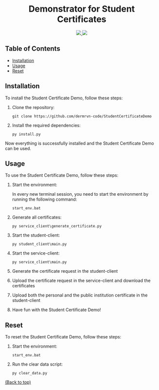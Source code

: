 <!-- @format -->

<h1 align="center">Demonstrator for Student Certificates</h1>

<p align="center">
  <a href="https://python.org/downloads/release/python-3123/">
  <a href="https://python.org/downloads/release/python-3123/">
    <img src="https://img.shields.io/badge/-Python_3.12.3-3776AB?style=for-the-badge&logo=python&logoColor=white">
  </a>
  <img src="https://img.shields.io/badge/Status-Tech_Demo-red?style=for-the-badge">
</p>

## Table of Contents

- [Installation](#installation)
- [Usage](#usage)
- [Reset](#reset)

## Installation

To install the Student Certificate Demo, follow these steps:

1. Clone the repository:

   ```shell
   git clone https://github.com/dermrvn-code/StudentCertificateDemo
   ```

2. Install the required dependencies:

   ```shell
   py install.py
   ```

Now everything is successfully installed and the Student Certificate Demo can be used.

## Usage

To use the Student Certificate Demo, follow these steps:

1. Start the environment:

   In every new terminal session, you need to start the environment by running the following command:

   ```shell
   start_env.bat
   ```

2. Generate all certificates:

   ```shell
   py service_client\generate_certificate.py
   ```

3. Start the student-client:

   ```shell
   py student_client\main.py
   ```

4. Start the service-client:

   ```shell
   py service_client\main.py
   ```

5. Generate the certificate request in the student-client

6. Upload the certificate request in the service-client and download the certificates

7. Upload both the personal and the public institution certificate in the student-client

8. Have fun with the Student Certificate Demo!

## Reset

To reset the Student Certificate Demo, follow these steps:

1. Start the environment:

   ```shell
   start_env.bat
   ```

2. Run the clear data script:

   ```shell
   py clear_data.py
   ```

[(Back to top)](#table-of-contents)
